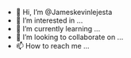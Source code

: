 - 👋 Hi, I’m @Jameskevinlejesta
- 👀 I’m interested in ...
- 🌱 I’m currently learning ...
- 💞️ I’m looking to collaborate on ...
- 📫 How to reach me ...

<!---
Jameskevinlejesta/Jameskevinlejesta is a ✨ special ✨ repository because its `README.md` (this file) appears on your GitHub profile.
You can click the Preview link to take a look at your changes.
--->
